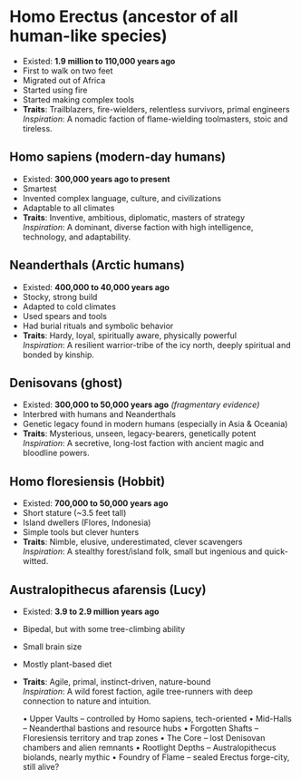 # Homo Erectus (ancestor of all human-like species)
- Existed: **1.9 million to 110,000 years ago**
- First to walk on two feet
- Migrated out of Africa
- Started using fire 
- Started making complex tools
- **Traits**: Trailblazers, fire-wielders, relentless survivors, primal engineers  
  *Inspiration*: A nomadic faction of flame-wielding toolmasters, stoic and tireless.

## Homo sapiens (modern-day humans)
- Existed: **300,000 years ago to present**
- Smartest
- Invented complex language, culture, and civilizations
- Adaptable to all climates
- **Traits**: Inventive, ambitious, diplomatic, masters of strategy  
  *Inspiration*: A dominant, diverse faction with high intelligence, technology, and adaptability.

## Neanderthals (Arctic humans)
- Existed: **400,000 to 40,000 years ago**
- Stocky, strong build
- Adapted to cold climates
- Used spears and tools
- Had burial rituals and symbolic behavior
- **Traits**: Hardy, loyal, spiritually aware, physically powerful  
  *Inspiration*: A resilient warrior-tribe of the icy north, deeply spiritual and bonded by kinship.

## Denisovans (ghost)
- Existed: **300,000 to 50,000 years ago** *(fragmentary evidence)*
- Interbred with humans and Neanderthals
- Genetic legacy found in modern humans (especially in Asia & Oceania)
- **Traits**: Mysterious, unseen, legacy-bearers, genetically potent  
  *Inspiration*: A secretive, long-lost faction with ancient magic and bloodline powers.

## Homo floresiensis (Hobbit)
- Existed: **700,000 to 50,000 years ago**
- Short stature (~3.5 feet tall)
- Island dwellers (Flores, Indonesia)
- Simple tools but clever hunters
- **Traits**: Nimble, elusive, underestimated, clever scavengers  
  *Inspiration*: A stealthy forest/island folk, small but ingenious and quick-witted.

## Australopithecus afarensis (Lucy)
- Existed: **3.9 to 2.9 million years ago**
- Bipedal, but with some tree-climbing ability
- Small brain size
- Mostly plant-based diet
- **Traits**: Agile, primal, instinct-driven, nature-bound  
  *Inspiration*: A wild forest faction, agile tree-runners with deep connection to nature and intuition.






	•	Upper Vaults – controlled by Homo sapiens, tech-oriented
	•	Mid-Halls – Neanderthal bastions and resource hubs
	•	Forgotten Shafts – Floresiensis territory and trap zones
	•	The Core – lost Denisovan chambers and alien remnants
	•	Rootlight Depths – Australopithecus biolands, nearly mythic
	•	Foundry of Flame – sealed Erectus forge-city, still alive?

<!-- 
1. Humans saw threats from the sky, ran to build bastions, but then unexpectdily found ruins of underground structure called the dungeon.
2. Humans tried to do resource generation, found monsters as great source.
3. Source of monster turned out to be caused by awful diseases let untouched
4. There they met a new species, dwarves, and together they managed to fight off the mutated monsters and avoid the aerial threats
5. after a while, the dwarves and 

Homo sapien (The betrayers)
- 

neanderthals (The lost bloods) -->
